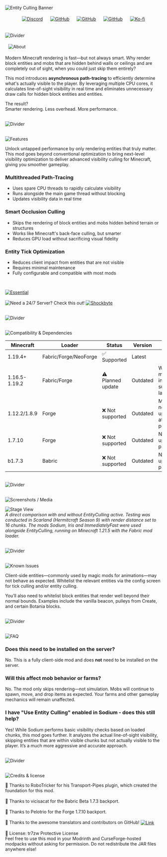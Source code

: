 ![Entity Culling Banner](https://tr7zw.github.io/uikit/banner/header_entity_culling.png)

<p align="center" style="text-align: center;">
  <a href="https://discord.gg/caVV5eXekm"><img src="https://tr7zw.github.io/uikit/social_buttons_icon/Discord-Button-64.png" alt="Discord" style="margin: 5px 10px;"></a>
  <a href="https://github.com/tr7zw/EntityCulling"><img src="https://tr7zw.github.io/uikit/social_buttons_icon/Github-Button-64.png" alt="GitHub" style="margin: 5px 10px;"></a>
  <a href="https://modrinth.com/mod/entityculling"><img src="https://tr7zw.github.io/uikit/social_buttons_icon/Modrinth-Button-64.png" alt="GitHub" style="margin: 5px 10px;"></a>
  <a href="https://www.curseforge.com/minecraft/mc-mods/entityculling"><img src="https://tr7zw.github.io/uikit/social_buttons_icon/Curseforge-Button-64.png" alt="GitHub" style="margin: 5px 10px;"></a>
  <a href="https://ko-fi.com/tr7zw"><img src="https://tr7zw.github.io/uikit/social_buttons_icon/Kofi-Button-64.png" alt="Ko-fi" style="margin: 5px 10px;"></a>
</p>

<br>![Divider](https://tr7zw.github.io/uikit/divider_faded/Divider_01.png)

<img src="https://tr7zw.github.io/uikit/headlines/large/About.png" alt="About" style="margin: 5px 10px;">

Modern Minecraft rendering is fast—but not always smart. Why render block entities and mobs that are hidden behind walls or ceilings and are completely out of sight, when you could just skip them entirely?

This mod introduces **asynchronous path-tracing** to efficiently determine what's actually visible to the player. By leveraging multiple CPU cores, it calculates line-of-sight visibility in real time and eliminates unnecessary draw calls for hidden block entities and entities.

The result?  
Smarter rendering. Less overhead. More performance.

<br>![Divider](https://tr7zw.github.io/uikit/divider_faded/Divider_01.png)

<br>![Features](https://tr7zw.github.io/uikit/headlines/large/Features.png)

Unlock untapped performance by only rendering entities that truly matter. This mod goes beyond conventional optimization to bring next-level visibility optimization to deliver advanced visibility culling for Minecraft, giving you smoother gameplay.

### Multithreaded Path-Tracing

- Uses spare CPU threads to rapidly calculate visibility
- Runs alongside the main game thread without blocking
- Updates visibility data in real time

### Smart Occlusion Culling

- Skips the rendering of block entities and mobs hidden behind terrain or structures
- Works like Minecraft's back-face culling, but smarter
- Reduces GPU load without sacrificing visual fidelity

### Entity Tick Optimization

- Reduces client impact from entities that are not visible
- Requires minimal maintenance
- Fully configurable and compatible with most mods

<br>

[![Essential](https://tr7zw.github.io/uikit/banner/essential_1.png)](http://essential.gg)<br><br>
![Need a 24/7 Server? Check this out!](https://tr7zw.github.io/uikit/banner/shockbyte_divider.png)
[![Shockbyte](https://tr7zw.github.io/uikit/banner/shockbyte_small.png)](http://bit.ly/4bczSJY)

<br>![Divider](https://tr7zw.github.io/uikit/divider_faded/Divider_01.png)

<br>![Compatibility & Dependencies](https://tr7zw.github.io/uikit/headlines/medium/Compatibility%20&%20Dependancys.png)

|   Minecraft   |        Loader         |      Status       | Version  |                 Note                  |
|---------------|-----------------------|-------------------|----------|---------------------------------------|
| 1.19.4+       | Fabric/Forge/NeoForge | ✅ Supported       | Latest   |                                       |
| 1.16.5-1.19.2 | Fabric/Forge          | ⚠️ Planned update | Outdated | Will be moved into supported later on |
| 1.12.2/1.8.9  | Forge                 | ❌ Not supported   | Outdated | Might get new updates at some point   |
| 1.7.10        | Forge                 | ❌ Not supported   | Outdated | No updates planned                    |
| b1.7.3        | Babric                | ❌ Not supported   | Outdated | No updates planned                    |

<br>![Divider](https://tr7zw.github.io/uikit/divider_faded/Divider_01.png)

<br>![Screenshots / Media](https://tr7zw.github.io/uikit/headlines/medium/Screenshots%20Media.png)

![Stage View](https://tr7zw.github.io/uikit/screens/entityculling_compare.png)  
*A direct comparison with and without EntityCulling active. Testing was conducted in Scarland (Hermitcraft Season 9) with render distance set to 16 chunks. The mods Sodium, Iris and ImmediatelyFast were used alongside EntityCulling, running on Minecraft 1.21.5 with the Fabric mod loader.*

<br>![Divider](https://tr7zw.github.io/uikit/divider_faded/Divider_01.png)

<br>![Known Issues](https://tr7zw.github.io/uikit/headlines/medium/Known%20Issues.png)

Client-side entities—commonly used by magic mods for animations—may not behave as expected. Whitelist the relevant entities via the config screen for tick culling and/or entity culling.

You’ll also need to whitelist block entities that render well beyond their normal bounds. Examples include the vanilla beacon, pulleys from Create, and certain Botania blocks.

<br>![Divider](https://tr7zw.github.io/uikit/divider_faded/Divider_01.png)

<br>![FAQ](https://tr7zw.github.io/uikit/headlines/medium/FAQ.png)

### Does this need to be installed on the server?

No. This is a fully client-side mod and does **not** need to be installed on the server.

### Will this affect mob behavior or farms?

No. The mod only skips rendering—not simulation. Mobs will continue to spawn, move, and drop items as expected. Your farms and other gameplay mechanics will remain unaffected.

### I have "Use Entity Culling" enabled in Sodium - does this still help?

Yes! While Sodium performs basic visibility checks based on loaded chunks, this mod goes further. It analyzes the actual line-of-sight visibility, skipping entities that are within visible chunks but not actually visible to the player. It’s a much more aggressive and accurate approach.

<br>![Divider](https://tr7zw.github.io/uikit/divider_faded/Divider_01.png)

<br>![Credits & license](https://tr7zw.github.io/uikit/headlines/medium/Credits%20&%20License.png)

👤 Thanks to RoboTricker for his Transport-Pipes plugin, which created the foundation for this mod. <br><br>
👤 Thanks to vicisacat for the Babric Beta 1.7.3 backport. <br><br>
👤 Thanks to Pelotrio for the Forge 1.7.10 backport. <br><br>
👤 Thanks to the awesome translators and contributors on GitHub!
<a href="https://github.com/tr7zw/EntityCulling/graphs/contributors">
<img src="https://tr7zw.github.io/uikit/links/underlined/more_details.png" style="vertical-align: middle;" alt="Link">
</a> <br><br>
📄 License: tr7zw Protective License <br>
Feel free to use this mod in your Modrinth and CurseForge-hosted modpacks without asking for permission. Do not redistribute the JAR files anywhere else!
